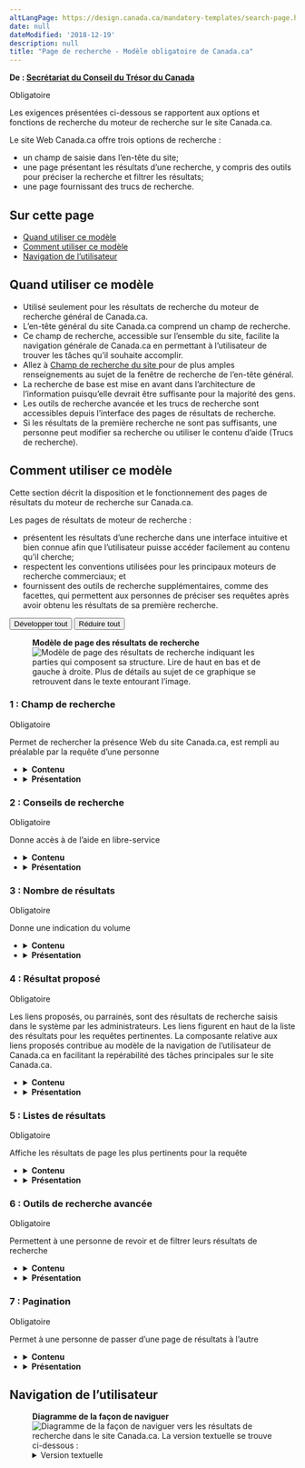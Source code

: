 ```yaml
---
altLangPage: https://design.canada.ca/mandatory-templates/search-page.html
date: null
dateModified: '2018-12-19'
description: null
title: "Page de recherche - Modèle obligatoire de Canada.ca"
---
```



<div>
 <p class="gc-byline">
  <strong>
   De :
   <a href="https://www.canada.ca/fr/secretariat-conseil-tresor.html">
    Secrétariat du Conseil du Trésor du Canada
   </a>
  </strong>
 </p>
 <p>
  <span class="label label-danger">
   Obligatoire
  </span>
 </p>
 <p>
  Les exigences présentées ci-dessous se rapportent aux options et fonctions de recherche du moteur de recherche sur le site Canada.ca.
 </p>
 <p>
  Le site Web Canada.ca offre trois options de recherche :
 </p>
 <ul>
  <li>
   un champ de saisie dans l’en-tête du site;
  </li>
  <li>
   une page présentant les résultats d’une recherche, y compris des outils pour préciser la recherche et filtrer les résultats;
  </li>
  <li>
   une page fournissant des trucs de recherche.
  </li>
 </ul>
 <section>
  <h2>
   Sur cette page
  </h2>
  <ul>
   <li>
    <a href="#utilisation">
     Quand utiliser ce modèle
    </a>
   </li>
   <li>
    <a href="#specifications">
     Comment utiliser ce modèle
    </a>
   </li>
   <li>
    <a href="#navigation">
     Navigation de l’utilisateur
    </a>
   </li>
  </ul>
 </section>
 <section>
  <h2 id="utilisation">
   Quand utiliser ce modèle
  </h2>
  <ul>
   <li>
    Utilisé seulement pour les résultats de recherche du moteur de recherche général de Canada.ca.
   </li>
   <li>
    L’en-tête général du site Canada.ca comprend un champ de recherche.
   </li>
   <li>
    Ce champ de recherche, accessible sur l’ensemble du site, facilite la navigation générale de Canada.ca en permettant à l’utilisateur de trouver les tâches qu’il souhaite accomplir.
   </li>
   <li>
    Allez à
    <a href="../configurations-conception-communes/champ-recherche.html">
     Champ de recherche du site
    </a>
    pour de plus amples renseignements au sujet de la fenêtre de recherche de l’en-tête général.
   </li>
   <li>
    La recherche de base est mise en avant dans l’architecture de l’information puisqu’elle devrait être suffisante pour la majorité des gens.
   </li>
   <li>
    Les outils de recherche avancée et les trucs de recherche sont accessibles depuis l’interface des pages de résultats de recherche.
   </li>
   <li>
    Si les résultats de la première recherche ne sont pas suffisants, une personne peut modifier sa recherche ou utiliser le contenu d’aide (Trucs de recherche).
   </li>
  </ul>
 </section>
 <section>
  <h2 id="specifications">
   Comment utiliser ce modèle
  </h2>
  <p>
   Cette section décrit la disposition et le fonctionnement des pages de résultats du moteur de recherche sur Canada.ca.
  </p>
  <p>
   Les pages de résultats de moteur de recherche :
  </p>
  <ul>
   <li>
    présentent les résultats d’une recherche dans une interface intuitive et bien connue afin que l’utilisateur puisse accéder facilement au contenu qu’il cherche;
   </li>
   <li>
    respectent les conventions utilisées pour les principaux moteurs de recherche commerciaux; et
   </li>
   <li>
    fournissent des outils de recherche supplémentaires, comme des facettes, qui permettent aux personnes de préciser ses requêtes après avoir obtenu les résultats de sa première recherche.
   </li>
  </ul>
  <div class="btn-group mrgn-bttm-sm">
   <button class="btn btn-default wb-toggle" data-toggle='{"selector": "details", "parent": "#template-elements", "type": "on"}' type="button">
    Développer tout
   </button>
   <button class="btn btn-default wb-toggle" data-toggle='{"selector": "details", "parent": "#template-elements", "type": "off"}' type="button">
    Réduire tout
   </button>
  </div>
  <div class="row">
   <div class="col-lg-6 pull-right">
    <figure class="mrgn-bttm-lg">
     <figcaption class="text-center">
      <b>
       Modèle de page des résultats de recherche
      </b>
     </figcaption>
     <img alt="Modèle de page des résultats de recherche indiquant les parties qui composent sa structure. Lire de haut en bas et de gauche à droite. Plus de détails au sujet de ce graphique se retrouvent dans le texte entourant l’image." class="full-width" src="https://www.canada.ca/content/dam/tbs-sct/images/government-communications/canada-content-style-guide/search-results-page-fra-02.jpg"/>
    </figure>
   </div>
   <div class="col-lg-6 pull-left">
    <section id="template-elements">
     <section>
      <h3>
       1 : Champ de recherche
      </h3>
      <p>
       <span class="label label-danger">
        Obligatoire
       </span>
      </p>
      <p>
       Permet de rechercher la présence Web du site Canada.ca, est rempli au préalable par la requête d’une personne
      </p>
      <ul class="list-unstyled">
       <li id="element1">
        <details class="mrgn-bttm-sm">
         <summary class="wb-toggle" data-toggle='{"print":"on"}'>
          <strong>
           Contenu
          </strong>
         </summary>
         <ul>
          <li>
           Le champ de recherche permet également la saisie anticipée (insertion automatique) qui propose automatiquement des mots sous le champ de recherche lorsqu’une personne commence à saisir sa requête.
          </li>
         </ul>
        </details>
       </li>
       <li id="element2">
        <details class="mrgn-bttm-sm">
         <summary class="wb-toggle" data-toggle='{"print":"on"}'>
          <strong>
           Présentation
          </strong>
         </summary>
         <ul>
          <li>
           Le champ de recherche sur les pages de résultats de recherche de Canada.ca se trouve au-dessus de la zone de contenu et affiche la requête précédente de la personne.
          </li>
          <li>
           Le champ de recherche qui figure habituellement dans l’en-tête général du site n’est pas présent sur les pages de résultats de recherche de Canada.ca.
          </li>
         </ul>
        </details>
       </li>
      </ul>
     </section>
     <section>
      <h3>
       2 : Conseils de recherche
      </h3>
      <p>
       <span class="label label-danger">
        Obligatoire
       </span>
      </p>
      <p>
       Donne accès à de l’aide en libre-service
      </p>
      <ul class="list-unstyled">
       <li id="element3">
        <details class="mrgn-bttm-sm">
         <summary class="wb-toggle" data-toggle='{"print":"on"}'>
          <strong>
           Contenu
          </strong>
         </summary>
         <ul>
          <li>
           L’étiquette de l’en-tête est « Conseils de recherche ».
          </li>
         </ul>
        </details>
       </li>
       <li id="element4">
        <details class="mrgn-bttm-sm">
         <summary class="wb-toggle" data-toggle='{"print":"on"}'>
          <strong>
           Présentation
          </strong>
         </summary>
         <ul>
          <li>
           Ce lien mène vers la page présentant des trucs de recherche et se trouve immédiatement sous le champ de recherche, justifié à gauche.
          </li>
         </ul>
        </details>
       </li>
      </ul>
     </section>
     <section>
      <h3>
       3 : Nombre de résultats
      </h3>
      <p>
       <span class="label label-danger">
        Obligatoire
       </span>
      </p>
      <p>
       Donne une indication du volume
      </p>
      <ul class="list-unstyled">
       <li id="element5">
        <details class="mrgn-bttm-sm">
         <summary class="wb-toggle" data-toggle='{"print":"on"}'>
          <strong>
           Contenu
          </strong>
         </summary>
         <ul>
          <li>
           Le nombre approximatif de résultats est fourni dans un message avec la requête originale d’une personne entre guillemets : Environ XX résultats de recherche pour « [insérer la requête] ».
          </li>
         </ul>
        </details>
       </li>
       <li id="element6">
        <details class="mrgn-bttm-sm">
         <summary class="wb-toggle" data-toggle='{"print":"on"}'>
          <strong>
           Présentation
          </strong>
         </summary>
         <ul>
          <li>
           Le message respecte le style établi pour les paragraphes sur Canada.ca auquel s’ajoute l’utilisation des caractères gras. La valeur réelle du nombre de résultats figurant dans le message est exprimée dans un format numérique, et une espace sert de séparateur des milliers.
          </li>
         </ul>
        </details>
       </li>
      </ul>
     </section>
     <section>
      <h3>
       4 : Résultat proposé
      </h3>
      <p>
       <span class="label label-danger">
        Obligatoire
       </span>
      </p>
      <p>
       Les liens proposés, ou parrainés, sont des résultats de recherche saisis dans le système par les administrateurs. Les liens figurent en haut de la liste des résultats pour les requêtes pertinentes. La composante relative aux liens proposés contribue au modèle de la navigation de l’utilisateur de Canada.ca en facilitant la repérabilité des tâches principales sur le site Canada.ca.
      </p>
      <ul class="list-unstyled">
       <li id="element7">
        <details class="mrgn-bttm-sm">
         <summary class="wb-toggle" data-toggle='{"print":"on"}'>
          <strong>
           Contenu
          </strong>
         </summary>
         <ul>
          <li>
           Au plus 2 des liens proposés les plus pertinents peuvent être affichés sur la première page de la liste des résultats.
          </li>
          <li>
           Chaque lien proposé dans le système doit comprendre un titre, une adresse URL et une description.
          </li>
          <li>
           Les titres utilisés pour les liens proposés doivent être clairs, concis et précis et ne doivent pas comprendre plus de 95 caractères afin de pouvoir être affichés au complet sur une seule ligne conformément aux spécifications relatives à la longueur maximale des lignes pour Canada.ca.
          </li>
          <li>
           Chaque lien proposé doit être accompagné d’une description.
          </li>
          <li>
           Les descriptions de liens comptent au plus 190 caractères afin de ne pas dépasser les 2 lignes maximum permises pour Canada.ca.
          </li>
          <li>
           Les liens proposés ou parrainés doivent être créés en fonction d’une personne et des principales tâches de Canada.ca.
          </li>
         </ul>
        </details>
       </li>
       <li id="element8">
        <details class="mrgn-bttm-sm">
         <summary class="wb-toggle" data-toggle='{"print":"on"}'>
          <strong>
           Présentation
          </strong>
         </summary>
         <ul>
          <li>
           Les liens les plus pertinents sont affichés sur la première page de la liste des résultats.
          </li>
          <li>
           Ils doivent être présentés exactement de la même façon que des résultats organiques. Il n’est pas nécessaire de leur ajouter des effets visuels pour les distinguer des résultats organiques.
          </li>
          <li>
           Consultez les
           <a href="#result-listings">
            listes de résultats de recherche
           </a>
           pour le contenu connexe et les conseils sur la présentation.
          </li>
         </ul>
        </details>
       </li>
      </ul>
     </section>
     <section>
      <h3 id="result-listings">
       5 : Listes de résultats
      </h3>
      <p>
       <span class="label label-danger">
        Obligatoire
       </span>
      </p>
      <p>
       Affiche les résultats de page les plus pertinents pour la requête
      </p>
      <ul class="list-unstyled">
       <li id="element9">
        <details class="mrgn-bttm-sm">
         <summary class="wb-toggle" data-toggle='{"print":"on"}'>
          <strong>
           Contenu
          </strong>
         </summary>
         <ul>
          <li>
           Lorsque la requête d’une personne produit des concordances, les résultats sont présentés sous forme de liens proposés dans le système. Les deux liens les plus pertinents sont affichés en premier dans la liste puis les autres résultats sont affichés sous ceux-ci. La priorité est accordée aux résultats pertinents les plus récents.
          </li>
          <li>
           Résultats individuels :
           <dl class="dl-horizontal">
            <dt>
             <strong>
              Taille de police
             </strong>
            </dt>
            <dd>
             <p>
              La taille de police normalisée pour les paragraphes est utilisée conformément à la variante de la
              <abbr title="Boîte à outils de l’expérience Web">
               BOEW
              </abbr>
              .
             </p>
            </dd>
            <dt>
             <strong>
              Longueur maximale d’une ligne
             </strong>
            </dt>
            <dd>
             <p>
              La longueur d’une ligne devrait être d’environ 95 caractères, ce qui est conforme à la configuration de conception pour les pages de contenu générique sur Canada.ca.
             </p>
            </dd>
            <dt>
             <strong>
              Style des liens
             </strong>
            </dt>
            <dd>
             <p>
              Les titres des liens respectent le style normalisé pour Canada.ca (bleus et soulignés), mais sont aussi présentés en caractères gras.
             </p>
            </dd>
            <dt>
             <strong>
              Adresse URL du lien
             </strong>
            </dt>
            <dd>
             <p>
              L’adresse URL est affichée en vert et n’est pas assortie d’un hyperlien. Elle doit être tronquée au moyen des points de suspension si elle compte un plus grand nombre de caractères que le maximum permis pour une ligne sur Canada.ca.
             </p>
            </dd>
            <dt>
             <strong>
              Description du lien
             </strong>
            </dt>
            <dd>
             <p>
              La description est présentée en caractères normaux, sauf les mots-clés saisis par une personne qui sont affichés en caractères gras. Après deux lignes, la description du lien est tronquée au moyen des points de suspension.
             </p>
            </dd>
            <dt>
             <strong>
              Indication de la date
             </strong>
            </dt>
            <dd>
             <p>
              Dans la mesure du possible, les descriptions des résultats d’une recherche doivent commencer par la mention de la date à laquelle la page a été publiée ou mise à jour.
             </p>
            </dd>
           </dl>
          </li>
         </ul>
        </details>
       </li>
       <li id="element10">
        <details class="mrgn-bttm-sm">
         <summary class="wb-toggle" data-toggle='{"print":"on"}'>
          <strong>
           Présentation
          </strong>
         </summary>
         <ul>
          <li>
           Offre une présentation conforme à celle des grands moteurs de recherche commerciaux.
          </li>
          <li>
           Liens proposés ou parrainés
           <ul>
            <li>
             Au plus deux des liens proposés les plus pertinents peuvent être affichés sur la première page de la liste des résultats.
            </li>
            <li>
             Chaque lien proposé dans le système doit comprendre un titre, une adresse URL et une description. La description ne doit pas comprendre plus de 190 caractères afin de ne pas dépasser les deux lignes maximum permises pour Canada.ca.
            </li>
            <li>
             Les liens proposés doivent être présentés exactement de la même façon que des résultats organiques. Il n’est pas nécessaire de leur ajouter des effets visuels pour les distinguer des résultats organiques.
            </li>
            <li>
             Les liens proposés ou parrainés doivent être créés en fonction d’une personne et des principales tâches de Canada.ca.
            </li>
           </ul>
          </li>
          <li>
           Suggestions lorsqu’une requête ne produit aucun résultat
           <ul>
            <li>
             Lorsqu’une requête ne renvoie aucun résultat, la page de résultats de recherche peut être modifiée comme suit :
             <ul>
              <li>
               Le message sur le nombre de résultats peut être supprimé.
              </li>
              <li>
               Dans la mesure du possible, la suggestion « Vouliez-vous dire? » devrait être retenue.
              </li>
              <li>
               Le message suivant (conforme aux normes relatives aux paragraphes, aux listes et au style des liens de Canada.ca) doit être inclus : Aucun résultat ne correspond à vos critères de recherche
              </li>
             </ul>
            </li>
            <li>
             Les suggestions suivantes doivent être offertes à une personne :
             <ul>
              <li>
               Vérifiez l’orthographe des termes de recherche.
              </li>
              <li>
               Essayez d’autres mots.
              </li>
              <li>
               Utilisez des mots clés plus généraux.
              </li>
              <li>
               Consultez les trucs de recherche.
              </li>
             </ul>
            </li>
           </ul>
          </li>
         </ul>
        </details>
       </li>
      </ul>
     </section>
     <section>
      <h3>
       6 : Outils de recherche avancée
      </h3>
      <p>
       <span class="label label-danger">
        Obligatoire
       </span>
      </p>
      <p>
       Permettent à une personne de revoir et de filtrer leurs résultats de recherche
      </p>
      <ul class="list-unstyled">
       <li id="element11">
        <details class="mrgn-bttm-sm">
         <summary class="wb-toggle" data-toggle='{"print":"on"}'>
          <strong>
           Contenu
          </strong>
         </summary>
         <ul>
          <li>
           Les mécanismes de filtrage sont présentés dans l’ordre suivant :
           <ul>
            <li>
             filtre par date
            </li>
            <li>
             filtre par thème ou sujet
            </li>
            <li>
             filtre par institution
            </li>
            <li>
             filtre par type de contenu
            </li>
           </ul>
          </li>
          <li>
           Les valeurs des mécanismes de filtrage correspondent aux facettes de l’architecture de l’information.
          </li>
         </ul>
        </details>
       </li>
       <li id="element12">
        <details class="mrgn-bttm-sm">
         <summary class="wb-toggle" data-toggle='{"print":"on"}'>
          <strong>
           Présentation
          </strong>
         </summary>
         <ul>
          <li>
           La présentation des mécanismes de filtrage est gérée par l’entremise des composantes pertinentes de la
           <abbr title="Boîte à outils de l’expérience Web">
            BOEW
           </abbr>
           .
          </li>
         </ul>
        </details>
       </li>
      </ul>
     </section>
     <section>
      <h3>
       7 : Pagination
      </h3>
      <p>
       <span class="label label-danger">
        Obligatoire
       </span>
      </p>
      <p>
       Permet à une personne de passer d’une page de résultats à l’autre
      </p>
      <ul class="list-unstyled">
       <li id="element13">
        <details class="mrgn-bttm-sm">
         <summary class="wb-toggle" data-toggle='{"print":"on"}'>
          <strong>
           Contenu
          </strong>
         </summary>
         <ul>
          <li>
           Chaque page de résultats de recherche affiche une liste de 10 résultats.
          </li>
          <li>
           Pour permettre à une personne de parcourir plusieurs pages de résultats, on utilise le style de pagination de la
           <abbr title="Boîte à outils de l’expérience Web">
            BOEW
           </abbr>
           .
          </li>
         </ul>
        </details>
       </li>
       <li id="element14">
        <details class="mrgn-bttm-sm">
         <summary class="wb-toggle" data-toggle='{"print":"on"}'>
          <strong>
           Présentation
          </strong>
         </summary>
         <ul>
          <li>
           Les numéros de page figurent juste au-dessous du dernier élément de la liste.
          </li>
         </ul>
        </details>
       </li>
      </ul>
     </section>
    </section>
   </div>
  </div>
 </section>
 <section>
  <h2 id="navigation">
   Navigation de l’utilisateur
  </h2>
  <figure class="mrgn-bttm-lg">
   <figcaption class="text-center">
    <b>
     Diagramme de la façon de naviguer
    </b>
   </figcaption>
   <img alt="Diagramme de la façon de naviguer vers les résultats de recherche dans le site Canada.ca. La version textuelle se trouve ci-dessous :" class="img-responsive center-block" src="https://www.canada.ca/content/dam/tbs-sct/images/government-communications/canada-content-style-guide/search-page-ia-fra.png"/>
   <details>
    <summary class="wb-toggle" data-toggle='{"print":"on"}'>
     Version textuelle
    </summary>
    <p>
     La barre de recherche est dans l’en-tête général du site Canada.ca, afin que les requêtes de recherche et les pages de résultats de recherche soient disponibles dans toutes les pages du site Canada.ca qui utilisent l’en-tête général.
    </p>
   </details>
  </figure>
 </section>
</div>





